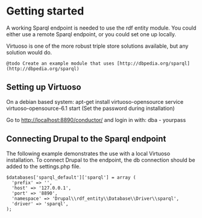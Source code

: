 # Getting started
A working Sparql endpoint is needed to use the rdf entity module.
You could either use a remote Sparql endpoint, or you could set one up locally.

Virtuoso is one of the more robust triple store solutions available, but any solution would do.

    @todo Create an example module that uses [http://dbpedia.org/sparql](http://dbpedia.org/sparql)

## Setting up Virtuoso
On a debian based system:
 apt-get install virtuoso-opensource
 service virtuoso-opensource-6.1 start
 (Set the password during installation)

 Go to [http://localhost:8890/conductor/](http://localhost:8890/conductor/)
 and login in with: dba - yourpass

## Connecting Drupal to the Sparql endpoint
The following example demonstrates the use with a local Virtuoso installation.
To connect Drupal to the endpoint, the db connection should be added to the settings.php file.

    $databases['sparql_default']['sparql'] = array (
      'prefix' => '',
      'host' => '127.0.0.1',
      'port' => '8890',
      'namespace' => 'Drupal\\rdf_entity\\Database\\Driver\\sparql',
      'driver' => 'sparql',
    );

